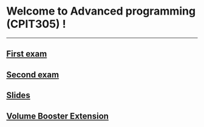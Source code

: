 # Welcome to Advanced programming (CPIT305) !

---

## [**First exam**](FirstExam.md)

## [**Second exam**](SecondExam.md)

## [**Slides**](slides.rar)

## [**Volume Booster Extension**](https://chrome.google.com/webstore/detail/volume-booster/ejkiikneibegknkgimmihdpcbcedgmpo)
